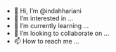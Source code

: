 - 👋 Hi, I’m @indahhariani
- 👀 I’m interested in ...
- 🌱 I’m currently learning ...
- 💞️ I’m looking to collaborate on ...
- 📫 How to reach me ...

<!---
indahhariani/indahhariani is a ✨ special ✨ repository because its `README.md` (this file) appears on your GitHub profile.
You can click the Preview link to take a look at your changes.
--->
